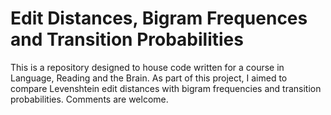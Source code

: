 # Edit Distances, Bigram Frequences and Transition Probabilities

This is a repository designed to house code written for a course in Language, Reading and the Brain. As part of this project, I aimed to compare Levenshtein edit distances with bigram frequencies and transition probabilities. Comments are welcome.
